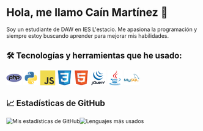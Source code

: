 # Hola, me llamo Caín Martínez 👋

Soy un estudiante de DAW en IES L'estacio.
Me apasiona la programación y siempre estoy buscando aprender para mejorar mis habilidades.

## 🛠️ Tecnologías y herramientas que he usado:

[<img src="https://raw.githubusercontent.com/devicons/devicon/master/icons/php/php-original.svg" alt="php" width="40" height="40"/>](https://www.php.net/)
[<img src="https://raw.githubusercontent.com/devicons/devicon/master/icons/python/python-original.svg" alt="python" width="40" height="40"/>](https://www.python.org/)
[<img src="https://raw.githubusercontent.com/devicons/devicon/master/icons/javascript/javascript-original.svg" alt="javascript" width="40" height="40"/>](https://www.javascript.com/)
[<img src="https://raw.githubusercontent.com/devicons/devicon/master/icons/css3/css3-original.svg" alt="css3" width="40" height="40"/>](https://www.w3.org/Style/CSS/Overview.en.html)
[<img src="https://raw.githubusercontent.com/devicons/devicon/master/icons/html5/html5-original.svg" alt="html5" width="40" height="40"/>](https://html.spec.whatwg.org/)
[<img src="https://raw.githubusercontent.com/devicons/devicon/master/icons/jquery/jquery-original-wordmark.svg" alt="jquery" width="40" height="40"/>](https://jquery.com/)
[<img src="https://raw.githubusercontent.com/devicons/devicon/master/icons/java/java-original.svg" alt="java" width="40" height="40"/>](https://www.oracle.com/java/)
[<img src="https://raw.githubusercontent.com/devicons/devicon/master/icons/mysql/mysql-original-wordmark.svg" alt="mysql" width="40" height="40"/>](https://www.mysql.com/)

## 📈 Estadísticas de GitHub

![Mis estadísticas de GitHub](https://github-readme-stats.vercel.app/api?username=cainaljorf&show_icons=true&theme=radical)![Lenguajes más usados](https://github-readme-stats.vercel.app/api/top-langs/?username=cainaljorf&theme=radical)


